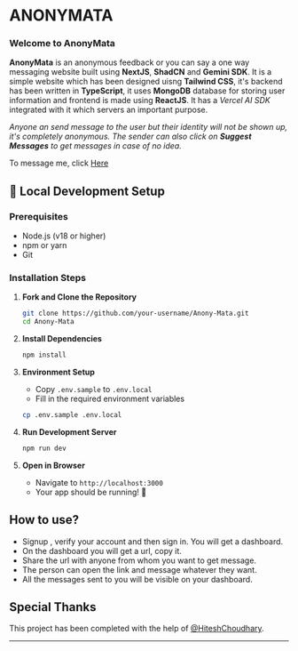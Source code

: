 # ANONYMATA

### Welcome to AnonyMata
**AnonyMata** is an anonymous feedback or you can say a one way messaging website built using **NextJS**, **ShadCN** and **Gemini SDK**.
It is a simple website which has been designed uisng **Tailwind CSS**, it's backend has been written in **TypeScript**, it uses **MongoDB**
database for storing user information and frontend is made using **ReactJS**. It has a *Vercel AI SDK* integrated with it which servers an
important purpose.

*Anyone an send message to the user but their identity will not be shown up, it's completely anonymous. The sender can also click on
**Suggest Messages** to get messages in case of no idea.*

To message me, click [Here](https://anonymata.vercel.app/u/Aman_Vishwakarma)

## **🚀 Local Development Setup**

### Prerequisites
- Node.js (v18 or higher)
- npm or yarn
- Git

### Installation Steps

1. **Fork and Clone the Repository**
   ```bash
   git clone https://github.com/your-username/Anony-Mata.git
   cd Anony-Mata
   ```

2. **Install Dependencies**
   ```bash
   npm install
   ```

3. **Environment Setup**
   - Copy `.env.sample` to `.env.local`
   - Fill in the required environment variables
   ```bash
   cp .env.sample .env.local
   ```

4. **Run Development Server**
   ```bash
   npm run dev
   ```

5. **Open in Browser**
   - Navigate to `http://localhost:3000`
   - Your app should be running! 🎉

## **How to use?**

+ Signup , verify your account and then sign in. You will get a dashboard.
+ On the dashboard you will get a url, copy it.
+ Share the url with anyone from whom you want to get message.
+ The person can open the link and message whatever they want.
+ All the messages sent to you will be visible on your dashboard.

## **Special Thanks**
This project has been completed with the help of [@HiteshChoudhary](https://www.youtube.com/redirect?event=video_description&redir_token=QUFFLUhqbmdLWkhiY2FhZmpiVkdIeUpoT1gydTV2TUFOUXxBQ3Jtc0tta1ljSVpyMVQ5ZXBZTFZfRnZkR0J3MG5BcENidHNFQTg4NVNVTTJLYS0wWjZsVnhEWloyZFdYNDFUQUlGdXRFbFhFbGFQbVBVSWNFQTdqNjdDSDNibFdhNGpRMkZaYVVUY3hRM1JJLVdqXzUweTlpUQ&q=https%3A%2F%2Fgithub.com%2Fhiteshchoudhary&v=g1iqZpXklnY).

*******************************************************************************************************************************************
